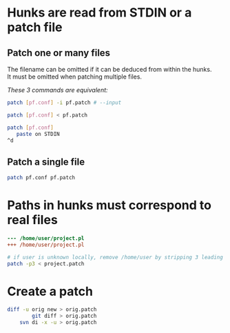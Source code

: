 # Hunks are read from STDIN or a patch file

## Patch one or many files

The filename can be omitted if it can be deduced from within the hunks.  
It must be omitted when patching multiple files.

_These 3 commands are equivalent:_
```sh
patch [pf.conf] -i pf.patch # --input
```
```sh
patch [pf.conf] < pf.patch
```
```sh
patch [pf.conf]
   paste on STDIN
^d
```

## Patch a single file
```sh
patch pf.conf pf.patch
```

# Paths in hunks must correspond to real files

```diff
--- /home/user/project.pl
+++ /home/user/project.pl
```
```sh
# if user is unknown locally, remove /home/user by stripping 3 leading /s
patch -p3 < project.patch
```

# Create a patch

```sh
diff -u orig new > orig.patch
        git diff > orig.patch
    svn di -x -u > orig.patch
```

